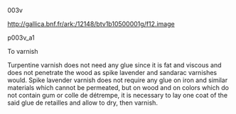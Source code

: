 003v 

http://gallica.bnf.fr/ark:/12148/btv1b10500001g/f12.image

p003v_a1

To varnish



Turpentine varnish does not need any glue since it is fat and viscous and does not penetrate the wood as spike lavender  and sandarac varnishes would. Spike lavender varnish does not require any glue on iron and similar materials which cannot be permeated, but on wood and on colors which do not contain gum or colle de détrempe, it is necessary to lay one coat of the said glue de retailles and allow to dry, then varnish.

